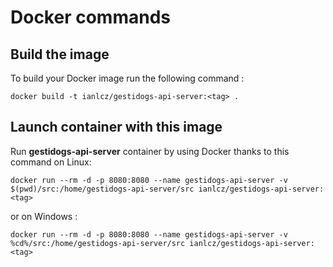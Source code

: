 # Docker commands

## Build the image

To build your Docker image run the following command :

```
docker build -t ianlcz/gestidogs-api-server:<tag> .
```

## Launch container with this image

Run **gestidogs-api-server** container by using Docker thanks to this command on Linux:

```
docker run --rm -d -p 8080:8080 --name gestidogs-api-server -v $(pwd)/src:/home/gestidogs-api-server/src ianlcz/gestidogs-api-server:<tag>
```

or on Windows :

```
docker run --rm -d -p 8080:8080 --name gestidogs-api-server -v %cd%/src:/home/gestidogs-api-server/src ianlcz/gestidogs-api-server:<tag>
```
